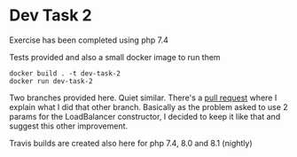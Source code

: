 # Dev Task 2

Exercise has been completed using php 7.4

Tests provided and also a small docker image to run them
```shell
docker build . -t dev-task-2
docker run dev-task-2
```
Two branches provided here. Quiet similar. There's a [pull request](https://github.com/crevillo/dev-task-2/pull/1) where I explain what I did that other
branch. Basically as the problem asked to use 2 params for the LoadBalancer constructor, I decided to 
keep it like that and suggest this other improvement. 

Travis builds are created also here for php 7.4, 8.0 and 8.1 (nightly)
